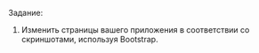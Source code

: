 Задание:
1. Изменить страницы вашего приложения в соответствии со скриншотами, используя Bootstrap.



